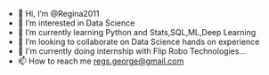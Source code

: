 - 👋 Hi, I’m @Regina2011
- 👀 I’m interested in Data Science
- 🌱 I’m currently learning Python and Stats,SQL,ML,Deep Learning
- 💞️ I’m looking to collaborate on Data Science hands on experience
- 💞️ I'm currently doing internship with Flip Robo Technologies...
- 📫 How to reach me regs.george@gmail.com

<!---
Regina2011/Regina2011 is a ✨ special ✨ repository because its `README.md` (this file) appears on your GitHub profile.
You can click the Preview link to take a look at your changes.
--->

